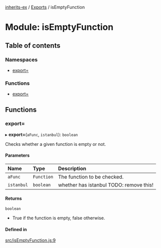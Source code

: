[inherits-ex](../README.md) / [Exports](../modules.md) / isEmptyFunction

# Module: isEmptyFunction

## Table of contents

### Namespaces

- [export&#x3D;](isEmptyFunction.export_.md)

### Functions

- [export&#x3D;](isEmptyFunction.md#export&#x3D;)

## Functions

### export&#x3D;

▸ **export=**(`aFunc`, `istanbul`): `boolean`

Checks whether a given function is empty or not.

#### Parameters

| Name | Type | Description |
| :------ | :------ | :------ |
| `aFunc` | `Function` | The function to be checked. |
| `istanbul` | `boolean` | whether has istanbul TODO: remove this! |

#### Returns

`boolean`

- True if the function is empty, false otherwise.

#### Defined in

[src/isEmptyFunction.js:9](https://github.com/snowyu/inherits-ex.js/blob/5eb21fd/src/isEmptyFunction.js#L9)
